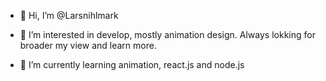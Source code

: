 - 👋 Hi, I’m @Larsnihlmark

- 👀 I’m interested in develop, mostly animation design. Always lokking for broader my view and learn more. 
 
- 🌱 I’m currently learning animation, react.js and node.js
 



<!---
Larsnihlmark/Larsnihlmark is a ✨ special ✨ repository because its `README.md` (this file) appears on your GitHub profile.
You can click the Preview link to take a look at your changes.
--->

